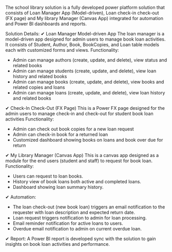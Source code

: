 The school library solution is a fully developed power platform solution that consists of Loan Manager App (Model-driven), Loan check-in check-out (FX page) and My library Manager (Canvas App) integrated for automation and Power BI dashboards and reports.

Solution Details:
✔ Loan Manager Model-driven App
The loan manager is a model-driven app designed for admin users to manage book loan activities. It consists of Student, Author, Book, BookCopies, and Loan table models each with customized forms and views.
Functionality:
- Admin can manage authors (create, update, and delete), view status and related books
- Admin can manage students (create, update, and delete), view loan history and related books
- Admin can manage books (create, update, and delete), view books and related copies and loans
- Admin can manage loans (create, update, and delete), view loan history and related books

✔ Check-In Check-Out (FX Page)
This is a Power FX page designed for the admin users to manage check-in and check-out for student book loan activities
Functionality:
- Admin can check out book copies for a new loan request
- Admin can check-in book for a returned loan
- Customized dashboard showing books on loans and book over due for return

✔ My Library Manager (Canvas App)
This is a canvas app designed as a module for the end users (student and staff) to request for book loan.
Functionality:
- Users can request to loan books.
- History view of book loans both active and completed loans.
- Dashboard showing loan summary history.

✔ Automation:
- The loan check-out (new book loan) triggers an email notification to the requester with loan description and expected return date.
- Loan request triggers notification to admin for loan processing.
- Email reminder notification for active loans to users.
- Overdue email notification to admin on current overdue loan.

✔ Report:
A Power BI report is developed sync with the solution to gain insights on book loan activities and performance.
